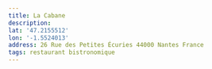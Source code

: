 ```yaml
---
title: La Cabane
description:
lat: '47.2155512'
lon: '-1.5524013'
address: 26 Rue des Petites Écuries 44000 Nantes France
tags: restaurant bistronomique
---
```

